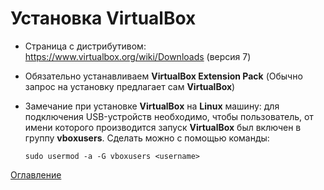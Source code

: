 # Установка VirtualBox

* Страница с дистрибутивом: https://www.virtualbox.org/wiki/Downloads (версия 7)
* Обязательно устанавливаем **VirtualBox Extension Pack** (Обычно запрос на установку предлагает сам **VirtualBox**)
* Замечание при установке **VirtualBox** на **Linux** машину: для подключения USB-устройств необходимо, чтобы пользователь, от имени которого производится запуск **VirtualBox** был включен в группу **vboxusers**. Сделать можно с помощью команды: 
    
    `sudo usermod -a -G vboxusers <username>`

[Оглавление](README.md)